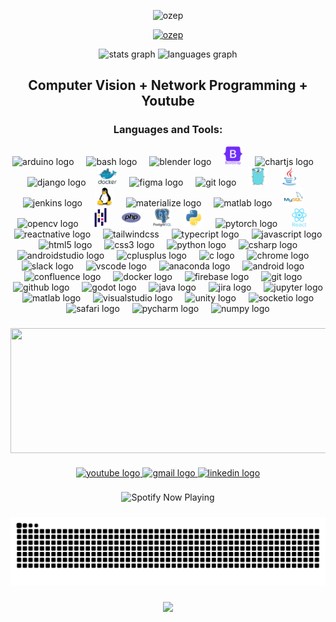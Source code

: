 
<p align="center"> <img src="https://komarev.com/ghpvc/?username=jjoeyissa&label=Profile%20views&color=blueviolet&style=plastic" alt="ozep" /> </p>


<p align="center"> <a href="https://github.com/ryo-ma/github-profile-trophy"><img src="https://github-profile-trophy.vercel.app/?username=ozep&row=2&column=4&theme=darkhub&no-frame=true&title=Commits,PullRequest,Repositories,Followers" alt="ozep" /></a> </p>

<div align="center">
  <img src="https://github-readme-stats.vercel.app/api?username=oZep&hide_title=false&hide_rank=false&show_icons=true&include_all_commits=true&count_private=true&disable_animations=false&theme=blue-green&locale=en&hide_border=true" height="150" alt="stats graph"  />
  <img src="https://github-readme-stats.vercel.app/api/top-langs?username=oZep&locale=en&hide_title=false&layout=compact&card_width=320&langs_count=7&theme=blue-green&hide_border=true&hide=shaderlab" height="150" alt="languages graph"  />
</div>

###

<h2 align="center">Computer Vision + Network Programming + Youtube</h2>

###

<div align="center">
<h3>Languages and Tools:</h3>
<img src="https://cdn.worldvectorlogo.com/logos/arduino-1.svg" height="30" alt="arduino logo" />
<img width="12" />
<img src="https://www.vectorlogo.zone/logos/gnu_bash/gnu_bash-icon.svg" height="30" alt="bash logo" />
<img width="12" />
<img src="https://download.blender.org/branding/community/blender_community_badge_white.svg" height="30" alt="blender logo" />
<img width="12" />
<img src="https://raw.githubusercontent.com/devicons/devicon/master/icons/bootstrap/bootstrap-plain-wordmark.svg" height="30" alt="bootstrap logo" />
<img width="12" />
<img src="https://www.chartjs.org/media/logo-title.svg" height="30" alt="chartjs logo" />
<img width="12" />
<img src="https://cdn.worldvectorlogo.com/logos/django.svg" height="30" alt="django logo" />
<img width="12" />
<img src="https://raw.githubusercontent.com/devicons/devicon/master/icons/docker/docker-original-wordmark.svg" height="30" alt="docker logo" />
<img width="12" />
<img src="https://www.vectorlogo.zone/logos/figma/figma-icon.svg" height="30" alt="figma logo" />
<img width="12" />
<img src="https://www.vectorlogo.zone/logos/git-scm/git-scm-icon.svg" height="30" alt="git logo" />
<img width="12" />
<img src="https://raw.githubusercontent.com/devicons/devicon/master/icons/go/go-original.svg" height="30" alt="go logo" />
<img width="12" />
<img src="https://raw.githubusercontent.com/devicons/devicon/master/icons/java/java-original.svg" height="30" alt="java logo" />
<img width="12" />
<img src="https://www.vectorlogo.zone/logos/jenkins/jenkins-icon.svg" height="30" alt="jenkins logo" />
<img width="12" />
<img src="https://raw.githubusercontent.com/devicons/devicon/master/icons/linux/linux-original.svg" height="30" alt="linux logo" />
<img width="12" />
<img src="https://raw.githubusercontent.com/prplx/svg-logos/5585531d45d294869c4eaab4d7cf2e9c167710a9/svg/materialize.svg" height="30" alt="materialize logo" />
<img width="12" />
<img src="https://upload.wikimedia.org/wikipedia/commons/2/21/Matlab_Logo.png" height="30" alt="matlab logo" />
<img width="12" />
<img src="https://raw.githubusercontent.com/devicons/devicon/master/icons/mysql/mysql-original-wordmark.svg" height="30" alt="mysql logo" />
<img width="12" />
<img src="https://www.vectorlogo.zone/logos/opencv/opencv-icon.svg" height="30" alt="opencv logo" />
<img width="12" />
<img src="https://raw.githubusercontent.com/devicons/devicon/2ae2a900d2f041da66e950e4d48052658d850630/icons/pandas/pandas-original.svg" height="30" alt="pandas logo" />
<img width="12" />
<img src="https://raw.githubusercontent.com/devicons/devicon/master/icons/php/php-original.svg" height="30" alt="php logo" />
<img width="12" />
<img src="https://raw.githubusercontent.com/devicons/devicon/master/icons/postgresql/postgresql-original-wordmark.svg" height="30" alt="postgresql logo" />
<img width="12" />
<img src="https://raw.githubusercontent.com/devicons/devicon/master/icons/python/python-original.svg" height="30" alt="python logo" />
<img width="12" />
<img src="https://www.vectorlogo.zone/logos/pytorch/pytorch-icon.svg" height="30" alt="pytorch logo" />
<img width="12" />
<img src="https://raw.githubusercontent.com/devicons/devicon/master/icons/react/react-original-wordmark.svg" height="30" alt="react logo" />
<img width="12" />
<img src="https://reactnative.dev/img/header_logo.svg" height="30" alt="reactnative logo" />
<img width="12" />
  <img src="https://cdn.jsdelivr.net/gh/devicons/devicon/icons/tailwindcss/tailwindcss-original.svg" height="30" alt="tailwindcss"  />
  <img width="12" />
  <img src="https://cdn.jsdelivr.net/gh/devicons/devicon/icons/typescript/typescript-original.svg" height="30" alt="typecript logo"  />
  <img width="12" />
  <img src="https://cdn.jsdelivr.net/gh/devicons/devicon/icons/javascript/javascript-original.svg" height="30" alt="javascript logo"  />
  <img width="12" />
  <img src="https://cdn.jsdelivr.net/gh/devicons/devicon/icons/html5/html5-original.svg" height="30" alt="html5 logo"  />
  <img width="12" />
  <img src="https://cdn.jsdelivr.net/gh/devicons/devicon/icons/css3/css3-original.svg" height="30" alt="css3 logo"  />
  <img width="12" />
  <img src="https://cdn.jsdelivr.net/gh/devicons/devicon/icons/python/python-original.svg" height="30" alt="python logo"  />
  <img width="12" />
  <img src="https://cdn.jsdelivr.net/gh/devicons/devicon/icons/csharp/csharp-original.svg" height="30" alt="csharp logo"  />
  <img width="12" />
  <img src="https://cdn.jsdelivr.net/gh/devicons/devicon/icons/androidstudio/androidstudio-original.svg" height="30" alt="androidstudio logo"  />
  <img width="12" />
  <img src="https://cdn.jsdelivr.net/gh/devicons/devicon/icons/cplusplus/cplusplus-original.svg" height="30" alt="cplusplus logo"  />
  <img width="12" />
  <img src="https://cdn.jsdelivr.net/gh/devicons/devicon/icons/c/c-original.svg" height="30" alt="c logo"  />
  <img width="12" />
  <img src="https://cdn.jsdelivr.net/gh/devicons/devicon/icons/chrome/chrome-original.svg" height="30" alt="chrome logo"  />
  <img width="12" />
  <img src="https://cdn.jsdelivr.net/gh/devicons/devicon/icons/slack/slack-original.svg" height="30" alt="slack logo"  />
  <img width="12" />
  <img src="https://cdn.jsdelivr.net/gh/devicons/devicon/icons/vscode/vscode-original.svg" height="30" alt="vscode logo"  />
  <img width="12" />
  <img src="https://cdn.jsdelivr.net/gh/devicons/devicon/icons/anaconda/anaconda-original.svg" height="30" alt="anaconda logo"  />
  <img width="12" />
  <img src="https://cdn.jsdelivr.net/gh/devicons/devicon/icons/android/android-original.svg" height="30" alt="android logo"  />
  <img width="12" />
  <img src="https://cdn.jsdelivr.net/gh/devicons/devicon/icons/confluence/confluence-original.svg" height="30" alt="confluence logo"  />
  <img width="12" />
  <img src="https://cdn.jsdelivr.net/gh/devicons/devicon/icons/docker/docker-original.svg" height="30" alt="docker logo"  />
  <img width="12" />
  <img src="https://cdn.jsdelivr.net/gh/devicons/devicon/icons/firebase/firebase-plain.svg" height="30" alt="firebase logo"  />
  <img width="12" />
  <img src="https://cdn.jsdelivr.net/gh/devicons/devicon/icons/git/git-original.svg" height="30" alt="git logo"  />
  <img width="12" />
  <img src="https://cdn.jsdelivr.net/gh/devicons/devicon/icons/github/github-original.svg" height="30" alt="github logo"  />
  <img width="12" />
  <img src="https://cdn.jsdelivr.net/gh/devicons/devicon/icons/godot/godot-original.svg" height="30" alt="godot logo"  />
  <img width="12" />
  <img src="https://cdn.jsdelivr.net/gh/devicons/devicon/icons/java/java-original.svg" height="30" alt="java logo"  />
  <img width="12" />
  <img src="https://cdn.jsdelivr.net/gh/devicons/devicon/icons/jira/jira-original.svg" height="30" alt="jira logo"  />
  <img width="12" />
  <img src="https://cdn.jsdelivr.net/gh/devicons/devicon/icons/jupyter/jupyter-original.svg" height="30" alt="jupyter logo"  />
  <img width="12" />
  <img src="https://cdn.jsdelivr.net/gh/devicons/devicon/icons/matlab/matlab-original.svg" height="30" alt="matlab logo"  />
  <img width="12" />
  <img src="https://cdn.jsdelivr.net/gh/devicons/devicon/icons/visualstudio/visualstudio-plain.svg" height="30" alt="visualstudio logo"  />
  <img width="12" />
  <img src="https://cdn.jsdelivr.net/gh/devicons/devicon/icons/unity/unity-original.svg" height="30" alt="unity logo"  />
  <img width="12" />
  <img src="https://cdn.jsdelivr.net/gh/devicons/devicon/icons/socketio/socketio-original.svg" height="30" alt="socketio logo"  />
  <img width="12" />
  <img src="https://cdn.jsdelivr.net/gh/devicons/devicon/icons/safari/safari-original.svg" height="30" alt="safari logo"  />
  <img width="12" />
  <img src="https://cdn.jsdelivr.net/gh/devicons/devicon/icons/pycharm/pycharm-original.svg" height="30" alt="pycharm logo"  />
  <img width="12" />
  <img src="https://cdn.jsdelivr.net/gh/devicons/devicon/icons/numpy/numpy-original.svg" height="30" alt="numpy logo"  />
</div>

###
<img align="center" height="200" width="800" src="https://64.media.tumblr.com/7e832596cc4e0ec4ef50ab06d9ed84a9/9b19a01d63c06340-51/s540x810/99bd9f3eb22a1d5cef48eea497c95f4abb5210fc.gifv"  />

###

<div align="center">
  <a href="https://www.youtube.com/@PrepWithZep" target="_blank">
    <img src="https://img.shields.io/static/v1?message=Youtube&logo=youtube&label=&color=FF0000&logoColor=white&labelColor=&style=for-the-badge" height="35" alt="youtube logo"  />
  </a>
  <a href="jissa023@uottawa.ca" target="_blank">
    <img src="https://img.shields.io/static/v1?message=Gmail&logo=gmail&label=&color=D14836&logoColor=white&labelColor=&style=for-the-badge" height="35" alt="gmail logo"  />
  </a>
  <a href="https://www.linkedin.com/in/joey-issa/" target="_blank">
    <img src="https://img.shields.io/static/v1?message=LinkedIn&logo=linkedin&label=&color=0077B5&logoColor=white&labelColor=&style=for-the-badge" height="35" alt="linkedin logo"  />
  </a>
</div>

###

<div align="center">
  <img src="https://spotify-github-profile.vercel.app/api/view.svg?uid=1fzm2e7sp0t65th3wyznp7lma&cover_image=true&theme=novatorem&show_offline=false&background_color=121212&interchange=false&bar_color=53b14f&bar_color_cover=true" alt="Spotify Now Playing" width="350"/>
</div>

###

<div align="center">
  <img src="https://raw.githubusercontent.com/oZep/oZep/output/snake.svg" alt="Snake animation" />
</div>

###

<div align="center">
  <img src="https://profile-counter.glitch.me/oZep/count.svg?"  />
</div>

###
